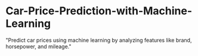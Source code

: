 # Car-Price-Prediction-with-Machine-Learning
"Predict car prices using machine learning by analyzing features like brand, horsepower, and mileage."
